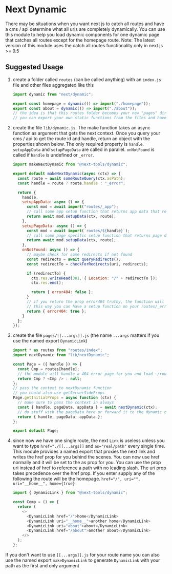 # Next Dynamic

There may be situations when you want next js to catch all routes and have a cms / api determine what all urls are completely dynamically. You can use this module to help you load dynamic components for one dynamic page that catches all routes except for the homepage route. Note: The latest version of this module uses the catch all routes functionality only in next js >= 9.5

## Suggested Usage

1. create a folder called `routes` (can be called anything) with an `index.js` file and other files aggregated like this

   ```js
   import dynamic from "next/dynamic";

   export const homepage = dynamic(() => import("./homepage"));
   export const about = dynamic(() => import("./about"));
   // the idea is that this routes folder becomes your new "pages" directory in a way
   // you can export your own static functions from the files and have them called when a request to the page is made as shown below
   ```

2. create the file `lib/dynamic.js`. The make function takes an async function as argument that gets the next context. Once you query your cms / api to get the route id and handle, return an object with the properties shown below. The only required property is `handle`. `setupAppData` and `setupPageData` are called in parallel. `onNotFound` is called if `handle` is undefined or `_error`.

   ```js
   import makeNextDynamic from "@next-tools/dynamic";

   export default makeNextDynamic(async (ctx) => {
     const route = await someRouteQuery(ctx.asPath);
     const handle = route ? route.handle : "_error";

     return {
       handle,
       setupAppData: async () => {
         const mod = await import("routes/_app");
         // call some app setup function that returns app data that returns data on the prop appData
         return await mod.setupData(ctx, route);
       },
       setupPageData: async () => {
         const mod = await import(`routes/${handle}`);
         // call some page specific setup function that returns page data on the prop pageData
         return await mod.setupData(ctx, route);
       },
       onNotFound: async () => {
         // maybe check for some redirects if not found
         const redirects = await queryRedirects();
         const redirectTo = checkForRedirects(uri, redirects);

         if (redirectTo) {
           ctx.res.writeHead(301, { Location: "/" + redirectTo });
           ctx.res.end();

           return { error404: false };
         }
         // if you return the prop error404 truthy, the function will try to load setupAppData and setupPageData
         // this way you can have a setup function on your routes/_error page if you want
         return { error404: true };
       }
     };
   });
   ```

3. create the file `pages/[[...args]].js` (the name `...args` matters if you use the named export `DynamicLink`)

   ```js
   import * as routes from "routes/index";
   import nextDynamic from "lib/nextDynamic";

   const Page = ({ handle }) => {
     const Cmp = routes[handle];
     // the module will handle a 404 error page for you and load ~/routes/_error.js if it exists
     return Cmp ? <Cmp /> : null;
   };
   // pass the context to nextDynamic function
   // you could also use getServerSideProps
   Page.getInitialProps = async function (ctx) {
     // make sure to pass the context in always
     const { handle, pageData, appData } = await nextDynamic(ctx);
     // do stuff with the pageData here or forward it to the dynamic component
     return { handle, pageData, appData };
   };

   export default Page;
   ```

4. since now we have one single route, the next `Link` is useless unless you want to type `href="./[[...args]]` and `as="real/path"` every single time. This module provides a named export that proxies the next link and writes the href prop for you behind the scenes. You can now use href normally and it will be set to the as prop for you. You can use the prop uri instead of href to reference a path with no leading slash. The uri prop takes precedence over the href prop. If you enter supply any of the following the route will be the homepage. `href="/", uri="", uri="__home__", home={true}`

   ```js
   import { DynamicLink } from "@next-tools/dynamic";

   const Comp = () => {
     return (
       <>
         <DynamicLink href="/">home</DynamicLink>
         <DynamicLink uri="__home__">another home</DynamicLink>
         <DynamicLink uri="about">about</DynamicLink>
         <DynamicLink href="/about">another about</DynamicLink>
       </>
     );
   };
   ```

If you don't want to use `[[...args]].js` for your route name you can also use the named export `makeDynamicLink` to generate `DynamicLink` with your path as the first and only argument
